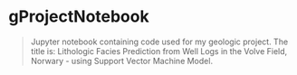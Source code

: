 # gProjectNotebook

> Jupyter notebook containing code used for my geologic project. The title is: Lithologic Facies Prediction from Well Logs in the Volve Field, Norwary - using Support Vector Machine Model.
